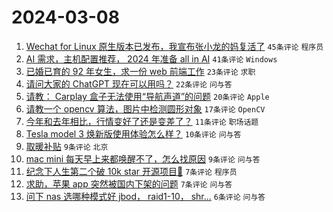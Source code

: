 # 2024-03-08

1. [Wechat for Linux 原生版本已发布，我宣布张小龙的妈复活了](https://www.v2ex.com/t/1021682) `45条评论` `程序员`
1. [AI 需求，主机配置推荐， 2024 年准备 all in AI](https://www.v2ex.com/t/1021687) `41条评论` `Windows`
1. [已婚已育的 92 年女生，求一份 web 前端工作](https://www.v2ex.com/t/1021662) `23条评论` `求职`
1. [请问大家的 ChatGPT 现在可以用吗？](https://www.v2ex.com/t/1021675) `22条评论` `问与答`
1. [请教： Carplay 盒子无法使用“导航声道”的问题](https://www.v2ex.com/t/1021680) `20条评论` `Apple`
1. [请教一个 opencv 算法，图片中检测圆形对象](https://www.v2ex.com/t/1021666) `17条评论` `OpenCV`
1. [今年和去年相比，行情变好了还是变差了？](https://www.v2ex.com/t/1021672) `11条评论` `职场话题`
1. [Tesla model 3 焕新版使用体验怎么样？](https://www.v2ex.com/t/1021667) `10条评论` `问与答`
1. [取暖补贴](https://www.v2ex.com/t/1021671) `9条评论` `北京`
1. [mac mini 每天早上来都唤醒不了，怎么找原因](https://www.v2ex.com/t/1021664) `9条评论` `问与答`
1. [纪念下人生第二个破 10k star 开源项目🎉](https://www.v2ex.com/t/1021705) `7条评论` `程序员`
1. [求助，苹果 app 突然被国内下架的问题](https://www.v2ex.com/t/1021663) `7条评论` `问与答`
1. [问下 nas 选哪种模式好 jbod， raid1-10， shr...](https://www.v2ex.com/t/1021684) `6条评论` `问与答`
